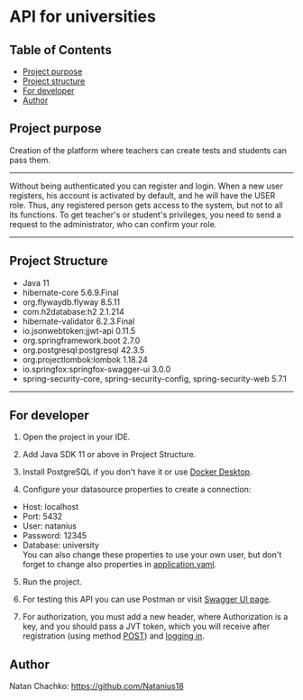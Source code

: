 # API for universities
## Table of Contents
* [Project purpose](#purpose)
* [Project structure](#structure)
* [For developer](#developer-start)
* [Author](#author)

## <a name="purpose"></a>Project purpose
Creation of the platform where teachers can create tests and students can pass them.
<hr>
Without being authenticated you can register and login.
When a new user registers, his account is activated by default, and he will have the USER role.
Thus, any registered person gets access to the system, but not to all its functions.
To get teacher's or student's privileges, you need to send a request to the administrator, who can confirm your role.
<hr>

## <a name="structure"></a>Project Structure
* Java 11
* hibernate-core 5.6.9.Final
* org.flywaydb.flyway 8.5.11
* com.h2database:h2 2.1.214
* hibernate-validator 6.2.3.Final
* io.jsonwebtoken:jjwt-api 0.11.5
* org.springframework.boot 2.7.0
* org.postgresql:postgresql 42.3.5
* org.projectlombok:lombok 1.18.24
* io.springfox:springfox-swagger-ui 3.0.0
* spring-security-core, spring-security-config, spring-security-web 5.7.1
<hr>

## <a name="developer-start"></a>For developer

1. Open the project in your IDE.

2. Add Java SDK 11 or above in Project Structure.

3. Install PostgreSQL if you don't have it or use [Docker Desktop](https://docs.docker.com/).

4. Configure your datasource properties to create a connection:
 + Host: localhost
 + Port: 5432
 + User: natanius
 + Password: 12345
 + Database: university    
You can also change these properties to use your own user, but don't forget to 
change also properties in [application.yaml](https://github.com/Natanius18/internship/blob/main/src/main/resources/application.yaml).

5. Run the project.

6. For testing this API you can use Postman or visit [Swagger UI page](http://localhost:8080/university/swagger-ui/index.html).

7. For authorization, you must add a new header, where Authorization is a key, 
and you should pass a JVT token, which you will receive after registration (using method [POST](http://localhost:8080/university/swagger-ui/index.html#/student-controller/saveUsingPOST_1)) and [logging in](http://localhost:8080/university/swagger-ui/index.html#/authentication-controller/authenticateUsingPOST).

## <a name="author"></a>Author

Natan Chachko: https://github.com/Natanius18

